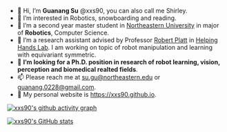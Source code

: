 - 👋 Hi, I’m **Guanang Su** @xxs90, you can also call me Shirley. 
- 👀 I’m interested in Robotics, snowboarding and reading.
- 🌱 I’m a second year master student in [Northeastern University](https://www.northeastern.edu/) in major of **Robotics**, Computer Science.
- 🌱 I’m a research assistant advised by Professor [Robert Platt](https://www.khoury.northeastern.edu/people/robert-platt/) in [Helping Hands Lab](https://www2.ccs.neu.edu/research/helpinghands/). I am working on topic of robot manipulation and learning with equivariant symmetric.
- 💞️ **I’m looking for a Ph.D. position in research of robot learning, vision, perception and biomedical realted fields**. 
- 📫 Please reach me at su.gu@northeastern.edu or guanang.0228@gmail.com.
- 🔗 My personal website is https://xxs90.github.io.

[![xxs90's github activity graph](https://github-readme-activity-graph.cyclic.app/graph?username=xxs90&bg_color=E8F8F5&color=616A6B&line=85C1E9&point=3498DB)](https://github.com/ashutosh00710/github-readme-activity-graph)

[![xxs90's GitHub stats](https://github-readme-stats.vercel.app/api?username=xxs90&show_icons=True&bg_color=E8F8F5&title_color=616A6B&text_color=616A6B)](https://github.com/anuraghazra/github-readme-stats)
